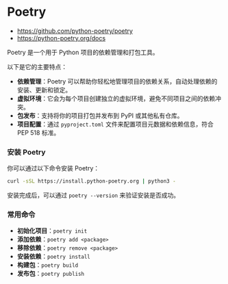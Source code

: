 # Poetry

- https://github.com/python-poetry/poetry
- https://python-poetry.org/docs

Poetry 是一个用于 Python 项目的依赖管理和打包工具。

以下是它的主要特点：

- **依赖管理**：Poetry 可以帮助你轻松地管理项目的依赖关系，自动处理依赖的安装、更新和锁定。
- **虚拟环境**：它会为每个项目创建独立的虚拟环境，避免不同项目之间的依赖冲突。
- **包发布**：支持将你的项目打包并发布到 PyPI 或其他私有仓库。
- **项目配置**：通过 `pyproject.toml` 文件来配置项目元数据和依赖信息，符合 PEP 518 标准。

### 安装 Poetry

你可以通过以下命令安装 Poetry：

```bash
curl -sSL https://install.python-poetry.org | python3 -
```

安装完成后，可以通过 `poetry --version` 来验证安装是否成功。

### 常用命令

- **初始化项目**：`poetry init`
- **添加依赖**：`poetry add <package>`
- **移除依赖**：`poetry remove <package>`
- **安装依赖**：`poetry install`
- **构建包**：`poetry build`
- **发布包**：`poetry publish`
